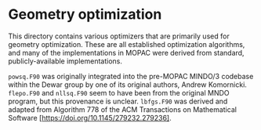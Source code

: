 # Geometry optimization

This directory contains various optimizers that are primarily used for geometry optimization. These
are all established optimization algorithms, and many of the implementations in MOPAC were derived
from standard, publicly-available implementations.

`powsq.F90` was originally integrated into the pre-MOPAC MINDO/3 codebase within the Dewar group by
one of its original authors, Andrew Komornicki. `flepo.F90` and `nllsq.F90` seem to have been from
the original MNDO program, but this provenance is unclear. `lbfgs.F90` was derived and adapted from
Algorithm 778 of the ACM Transactions on Mathematical Software [https://doi.org/10.1145/279232.279236].
